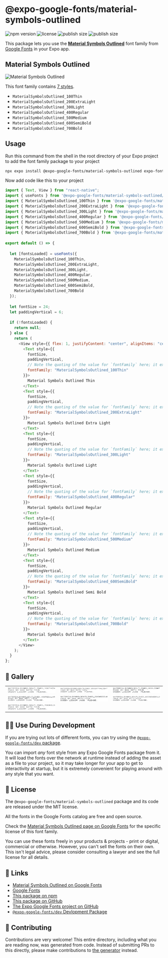 # @expo-google-fonts/material-symbols-outlined

![npm version](https://flat.badgen.net/npm/v/@expo-google-fonts/material-symbols-outlined)
![license](https://flat.badgen.net/github/license/expo/google-fonts)
![publish size](https://flat.badgen.net/packagephobia/install/@expo-google-fonts/material-symbols-outlined)
![publish size](https://flat.badgen.net/packagephobia/publish/@expo-google-fonts/material-symbols-outlined)

This package lets you use the [**Material Symbols Outlined**](https://fonts.google.com/specimen/Material+Symbols+Outlined) font family from [Google Fonts](https://fonts.google.com/) in your Expo app.

## Material Symbols Outlined

![Material Symbols Outlined](./font-family.png)

This font family contains [7 styles](#-gallery).

- `MaterialSymbolsOutlined_100Thin`
- `MaterialSymbolsOutlined_200ExtraLight`
- `MaterialSymbolsOutlined_300Light`
- `MaterialSymbolsOutlined_400Regular`
- `MaterialSymbolsOutlined_500Medium`
- `MaterialSymbolsOutlined_600SemiBold`
- `MaterialSymbolsOutlined_700Bold`

## Usage

Run this command from the shell in the root directory of your Expo project to add the font family package to your project

```sh
npx expo install @expo-google-fonts/material-symbols-outlined expo-font
```

Now add code like this to your project

```js
import { Text, View } from "react-native";
import { useFonts } from '@expo-google-fonts/material-symbols-outlined/useFonts';
import { MaterialSymbolsOutlined_100Thin } from '@expo-google-fonts/material-symbols-outlined/100Thin';
import { MaterialSymbolsOutlined_200ExtraLight } from '@expo-google-fonts/material-symbols-outlined/200ExtraLight';
import { MaterialSymbolsOutlined_300Light } from '@expo-google-fonts/material-symbols-outlined/300Light';
import { MaterialSymbolsOutlined_400Regular } from '@expo-google-fonts/material-symbols-outlined/400Regular';
import { MaterialSymbolsOutlined_500Medium } from '@expo-google-fonts/material-symbols-outlined/500Medium';
import { MaterialSymbolsOutlined_600SemiBold } from '@expo-google-fonts/material-symbols-outlined/600SemiBold';
import { MaterialSymbolsOutlined_700Bold } from '@expo-google-fonts/material-symbols-outlined/700Bold';

export default () => {

  let [fontsLoaded] = useFonts({
    MaterialSymbolsOutlined_100Thin, 
    MaterialSymbolsOutlined_200ExtraLight, 
    MaterialSymbolsOutlined_300Light, 
    MaterialSymbolsOutlined_400Regular, 
    MaterialSymbolsOutlined_500Medium, 
    MaterialSymbolsOutlined_600SemiBold, 
    MaterialSymbolsOutlined_700Bold
  });

  let fontSize = 24;
  let paddingVertical = 6;

  if (!fontsLoaded) {
    return null;
  } else {
    return (
      <View style={{ flex: 1, justifyContent: "center", alignItems: "center" }}>
        <Text style={{
          fontSize,
          paddingVertical,
          // Note the quoting of the value for `fontFamily` here; it expects a string!
          fontFamily: "MaterialSymbolsOutlined_100Thin"
        }}>
          Material Symbols Outlined Thin
        </Text>
        <Text style={{
          fontSize,
          paddingVertical,
          // Note the quoting of the value for `fontFamily` here; it expects a string!
          fontFamily: "MaterialSymbolsOutlined_200ExtraLight"
        }}>
          Material Symbols Outlined Extra Light
        </Text>
        <Text style={{
          fontSize,
          paddingVertical,
          // Note the quoting of the value for `fontFamily` here; it expects a string!
          fontFamily: "MaterialSymbolsOutlined_300Light"
        }}>
          Material Symbols Outlined Light
        </Text>
        <Text style={{
          fontSize,
          paddingVertical,
          // Note the quoting of the value for `fontFamily` here; it expects a string!
          fontFamily: "MaterialSymbolsOutlined_400Regular"
        }}>
          Material Symbols Outlined Regular
        </Text>
        <Text style={{
          fontSize,
          paddingVertical,
          // Note the quoting of the value for `fontFamily` here; it expects a string!
          fontFamily: "MaterialSymbolsOutlined_500Medium"
        }}>
          Material Symbols Outlined Medium
        </Text>
        <Text style={{
          fontSize,
          paddingVertical,
          // Note the quoting of the value for `fontFamily` here; it expects a string!
          fontFamily: "MaterialSymbolsOutlined_600SemiBold"
        }}>
          Material Symbols Outlined Semi Bold
        </Text>
        <Text style={{
          fontSize,
          paddingVertical,
          // Note the quoting of the value for `fontFamily` here; it expects a string!
          fontFamily: "MaterialSymbolsOutlined_700Bold"
        }}>
          Material Symbols Outlined Bold
        </Text>
      </View>
    );
  }
};
```

## 🔡 Gallery


||||
|-|-|-|
|![MaterialSymbolsOutlined_100Thin](./100Thin/MaterialSymbolsOutlined_100Thin.ttf.png)|![MaterialSymbolsOutlined_200ExtraLight](./200ExtraLight/MaterialSymbolsOutlined_200ExtraLight.ttf.png)|![MaterialSymbolsOutlined_300Light](./300Light/MaterialSymbolsOutlined_300Light.ttf.png)||
|![MaterialSymbolsOutlined_400Regular](./400Regular/MaterialSymbolsOutlined_400Regular.ttf.png)|![MaterialSymbolsOutlined_500Medium](./500Medium/MaterialSymbolsOutlined_500Medium.ttf.png)|![MaterialSymbolsOutlined_600SemiBold](./600SemiBold/MaterialSymbolsOutlined_600SemiBold.ttf.png)||
|![MaterialSymbolsOutlined_700Bold](./700Bold/MaterialSymbolsOutlined_700Bold.ttf.png)||||


## 👩‍💻 Use During Development

If you are trying out lots of different fonts, you can try using the [`@expo-google-fonts/dev` package](https://github.com/expo/google-fonts/tree/master/font-packages/dev#readme).

You can import _any_ font style from any Expo Google Fonts package from it. It will load the fonts over the network at runtime instead of adding the asset as a file to your project, so it may take longer for your app to get to interactivity at startup, but it is extremely convenient for playing around with any style that you want.


## 📖 License

The `@expo-google-fonts/material-symbols-outlined` package and its code are released under the MIT license.

All the fonts in the Google Fonts catalog are free and open source.

Check the [Material Symbols Outlined page on Google Fonts](https://fonts.google.com/specimen/Material+Symbols+Outlined) for the specific license of this font family.

You can use these fonts freely in your products & projects - print or digital, commercial or otherwise. However, you can't sell the fonts on their own. This isn't legal advice, please consider consulting a lawyer and see the full license for all details.

## 🔗 Links

- [Material Symbols Outlined on Google Fonts](https://fonts.google.com/specimen/Material+Symbols+Outlined)
- [Google Fonts](https://fonts.google.com/)
- [This package on npm](https://www.npmjs.com/package/@expo-google-fonts/material-symbols-outlined)
- [This package on GitHub](https://github.com/expo/google-fonts/tree/master/font-packages/material-symbols-outlined)
- [The Expo Google Fonts project on GitHub](https://github.com/expo/google-fonts)
- [`@expo-google-fonts/dev` Devlopment Package](https://github.com/expo/google-fonts/tree/master/font-packages/dev)

## 🤝 Contributing

Contributions are very welcome! This entire directory, including what you are reading now, was generated from code. Instead of submitting PRs to this directly, please make contributions to [the generator](https://github.com/expo/google-fonts/tree/master/packages/generator) instead.

